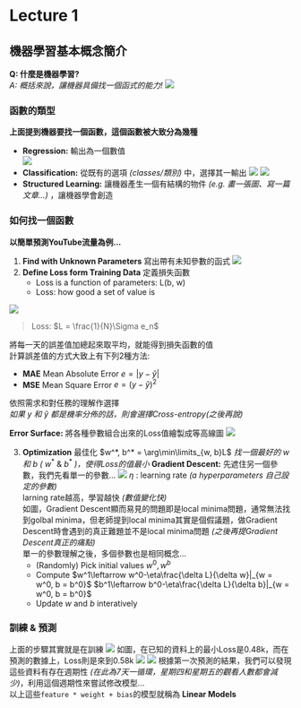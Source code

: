 # Lecture 1

## 機器學習基本概念簡介

**Q: 什麼是機器學習?**<br>
*A: 概括來說，讓機器具備找一個函式的能力!*
![](https://github.com/GoldOrange261/Public-Note/blob/main/courses/ML2022Spring/screenshots/1.png)

### 函數的類型

**上面提到機器要找一個函數，這個函數被大致分為幾種**
* **Regression:** 輸出為一個數值<br>
![](https://github.com/GoldOrange261/Public-Note/blob/main/courses/ML2022Spring/screenshots/2.png)
* **Classification:** 從既有的選項 *(classes/類別)* 中，選擇其一輸出
![](https://github.com/GoldOrange261/Public-Note/blob/main/courses/ML2022Spring/screenshots/3.png)
![](https://github.com/GoldOrange261/Public-Note/blob/main/courses/ML2022Spring/screenshots/4.png)
* **Structured Learning:** 讓機器產生一個有結構的物件 *(e.g. 畫一張圖、寫一篇文章...)* ，讓機器學會創造

### 如何找一個函數

**以簡單預測YouTube流量為例...**
1. **Find with Unknown Parameters** 寫出帶有未知參數的函式
![](https://github.com/GoldOrange261/Public-Note/blob/main/courses/ML2022Spring/screenshots/5.png)
2. **Define Loss form Training Data** 定義損失函數
    * Loss is a function of parameters: L(b, w)
    * Loss: how good a set of value is

![](https://github.com/GoldOrange261/Public-Note/blob/main/courses/ML2022Spring/screenshots/6.png)

> Loss: $L = \frac{1}{N}\Sigma e_n$

將每一天的誤差值加總起來取平均，就能得到損失函數的值<br>
計算誤差值的方式大致上有下列2種方法:
* **MAE** Mean Absolute Error
    $e = |y - \hat{y}|$
* **MSE** Mean Square Error
    $e = (y - \hat{y})^2$

依照需求和對任務的理解作選擇<br>
*如果* $y$ *和* $\hat{y}$ *都是機率分佈的話，則會選擇Cross-entropy(之後再說)*

**Error Surface:**
將各種參數組合出來的Loss值繪製成等高線圖
![](https://github.com/GoldOrange261/Public-Note/blob/main/courses/ML2022Spring/screenshots/7.png)

3. **Optimization** 最佳化
$w^*, b^* = \arg\min\limits_{w, b}L$
*找一個最好的* $w$*和* $b$ *(* $w^*$ & $b^*$ *)，使得Loss的值最小*
**Gradient Descent:**
先遮住另一個參數，我們先看單一的參數...
![](https://github.com/GoldOrange261/Public-Note/blob/main/courses/ML2022Spring/screenshots/8.png)
$\eta$ : learning rate *(a hyperparameters 自己設定的參數)*<br>
larning rate越高，學習越快 *(數值變化快)*<br>
如圖，Gradient Descent顯而易見的問題即是local minima問題，通常無法找到golbal minima，但老師提到local minima其實是個假議題，做Gradient Descent時會遇到的真正難題並不是local minima問題 *(之後再提Gradient Descent真正的痛點)*<br>
單一的參數理解之後，多個參數也是相同概念...
    * (Randomly) Pick initial values $w^0, w^b$
    * Compute
    $w^1\leftarrow w^0-\eta\frac{\delta L}{\delta w}|_{w = w^0, b = b^0}$
    $b^1\leftarrow b^0-\eta\frac{\delta L}{\delta b}|_{w = w^0, b = b^0}$
    * Update $w$ and $b$ interatively

### 訓練 & 預測
上面的步驟其實就是在訓練
![](https://github.com/GoldOrange261/Public-Note/blob/main/courses/ML2022Spring/screenshots/9.png)
如圖，在已知的資料上的最小Loss是0.48k，而在預測的數據上，Loss則是來到0.58k
![](https://github.com/GoldOrange261/Public-Note/blob/main/courses/ML2022Spring/screenshots/10.png)
![](https://github.com/GoldOrange261/Public-Note/blob/main/courses/ML2022Spring/screenshots/11.png)
根據第一次預測的結果，我們可以發現這些資料有存在週期性 *(在此為7天一循環，星期四和星期五的觀看人數都會減少)*，利用這個週期性來嘗試修改模型...<br>
以上這些`feature * weight + bias`的模型就稱為 **Linear Models**